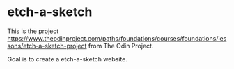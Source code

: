 # etch-a-sketch
This is the project https://www.theodinproject.com/paths/foundations/courses/foundations/lessons/etch-a-sketch-project from The Odin Project.

Goal is to create a etch-a-sketch website.